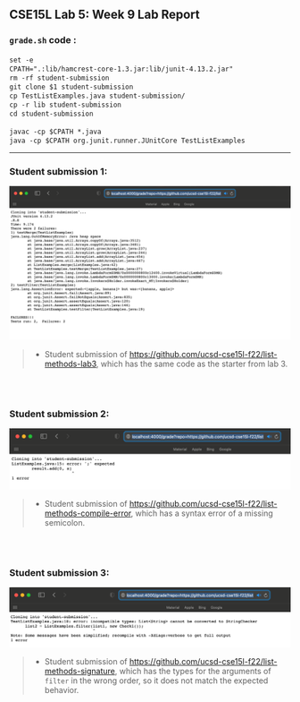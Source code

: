 ## CSE15L Lab 5: Week 9 Lab Report

### **```grade.sh``` code :**
```
set -e
CPATH=".:lib/hamcrest-core-1.3.jar:lib/junit-4.13.2.jar"
rm -rf student-submission
git clone $1 student-submission
cp TestListExamples.java student-submission/
cp -r lib student-submission
cd student-submission

javac -cp $CPATH *.java
java -cp $CPATH org.junit.runner.JUnitCore TestListExamples
```

---
### Student submission 1:
![image](Screenshot51.png)
> * Student submission of https://github.com/ucsd-cse15l-f22/list-methods-lab3, which has the same code as the starter from lab 3.   

<br/>
<br/>

### Student submission 2:
![image](Screenshot52.png)
> * Student submission of https://github.com/ucsd-cse15l-f22/list-methods-compile-error, which has a syntax error of a missing semicolon.

<br/>
<br/>

### Student submission 3:
![image](Screenshot53.png)
> * Student submission of https://github.com/ucsd-cse15l-f22/list-methods-signature, which has the types for the arguments of ```filter``` in the wrong order, so it does not match the expected behavior.  



